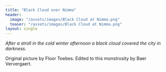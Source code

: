 ```yaml
---
title: "Black Cloud over Nimma"
header:
  image: "/assets/images/Black Cloud at Nimma.png"
  teaser: "/assets/images/Black Cloud at Nimma.png"
layout: single
---
```


*After a stroll in the cold winter afternoon a black cloud covered the city in darkness.*

Original picture by Floor Toebes. Edited to this monstrosity by Baer Ververgaert.

